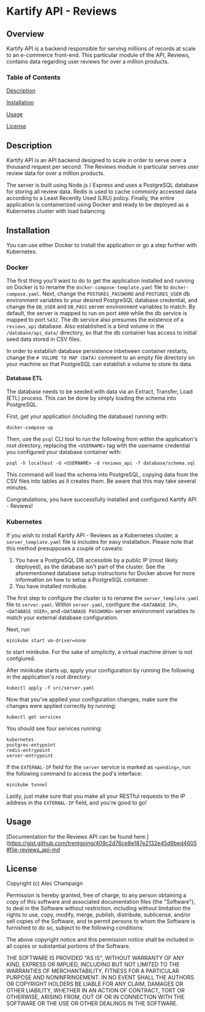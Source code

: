 # Kartify API - Reviews
## Overview
Kartify API is a backend responsible for serving millions of records at scale to an e-commerce front-end. This particular module of the API, Reviews, contains data regarding user reviews for over a million products. 

### Table of Contents 
[Description](#Description)

[Installation](#Installation)

[Usage](#Usage) 

[License](#License)

## Description
Kartify API is an API backend designed to scale in order to serve over a thousand request per second. The Reviews module in particular serves user review data for over a million products.

The server is built using Node.js / Express and uses a PostgreSQL database for storing all review data. Redis is used to cache commonly accessed data according to a Least Recently Used (LRU) policy. Finally, the entire application is containerized using Docker and ready to be deployed as a Kubernetes cluster with load balancing.  

## Installation
You can use either Docker to install the application or go a step further with Kubernetes.

### Docker
The first thing you'll want to do to get the application installed and running on Docker is to rename the `docker-compose-template.yaml` file to `docker-compose.yaml`. Next, change the `POSTGRES_PASSWORD` and `POSTGRES_USER` db environment variables to your desired PostgreSQL database credential, and change the `DB_USER` and `DB_PASS` server environment variables to match. By default, the server is mapped to run on port `4000` while the db service is mapped to port `5432`. The db service also presumes the existence of a `reviews_api` database. Also established is a bind volume in the `/database/api_data/` directory, so that the db container has access to initial seed data stored in CSV files.

In order to establish database persistence inbetween container restarts, change the `# VOLUME TO MAP (DATA)` comment to an empty file directory on your machine so that PostgreSQL can establish a volume to store its data.

#### Database ETL
The database needs to be seeded with data via an Extract, Transfer, Load (ETL) process. This can be done by simply loading the schema into PostgreSQL.

First, get your application (including the database) running with:
```
docker-compose up
```
Then, use the `psql` CLI tool to run the following from within the application's root directory, replacing the `<USERNAME>` tag with the username credential you configured your database container with:
```
psql -h localhost -U <USERNAME> -d reviews_api -f database/schema.sql
```
This command will load the schema into PostgreSQL, copying data from the CSV files into tables as it creates them. Be aware that this may take several minutes.

Congratulations, you have successfully installed and configured Kartify API - Reviews!

### Kubernetes
If you wish to install Kartify API - Reviews as a Kubernetes cluster, a `server_template.yaml` file is includes for easy installation. Please note that this method presupposes a couple of caveats:
1. You have a PostgreSQL DB accessible by a public IP (most likely deployed), as the database isn't part of the cluster. See the aforementioned database setup instructions for Docker above for more information on how to setup a PostgreSQL container.
2. You have installed minikube.

The first step to configure the cluster is to rename the `server_template.yaml` file to `server.yaml`. Within `server.yaml`, configure the `<DATABASE IP>`, `<DATABASE USER>`, and `<DATABASE PASSWORD>` server environment variables to match your external database configuration.

Next, run
```
minikube start vm-driver=none
```
to start minikube. For the sake of simplicity, a virtual machine driver is not confgiured.

After minikube starts up, apply your configuration by running the following in the application's root directory:
```
kubectl apply -f src/server.yaml
```
Now that you've applied your configuration changes, make sure the changes were applied correctly by running:
```
kubectl get services
```
You should see four services running:
```
kubernetes
postgres-entypoint
redis-entrypoint
server-entrypoint
```
If the `EXTERNAL-IP` field for the `server` service is marked as `<pending>`, run the following command to access the pod's interface:
```
minikube tunnel
```
Lastly, just make sure that you make all your RESTful requests to the IP address in the `EXTERNAL-IP` field, and you're good to go!

## Usage
[Documentation for the Reviews API can be found here.](https://gist.github.com/trentgoing/409c2d76ce8e187e2132e45d9bed4605#file-reviews_api-md

## License
Copyright (c) Alec Champaign

Permission is hereby granted, free of charge, to any person obtaining a copy of
this software and associated documentation files (the "Software"), to deal in
the Software without restriction, including without limitation the rights to
use, copy, modify, merge, publish, distribute, sublicense, and/or sell copies
of the Software, and to permit persons to whom the Software is furnished to do
so, subject to the following conditions:

The above copyright notice and this permission notice shall be included in all
copies or substantial portions of the Software.

THE SOFTWARE IS PROVIDED "AS IS", WITHOUT WARRANTY OF ANY KIND, EXPRESS OR
IMPLIED, INCLUDING BUT NOT LIMITED TO THE WARRANTIES OF MERCHANTABILITY,
FITNESS FOR A PARTICULAR PURPOSE AND NONINFRINGEMENT. IN NO EVENT SHALL THE
AUTHORS OR COPYRIGHT HOLDERS BE LIABLE FOR ANY CLAIM, DAMAGES OR OTHER
LIABILITY, WHETHER IN AN ACTION OF CONTRACT, TORT OR OTHERWISE, ARISING FROM,
OUT OF OR IN CONNECTION WITH THE SOFTWARE OR THE USE OR OTHER DEALINGS IN THE
SOFTWARE.
